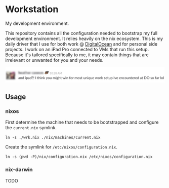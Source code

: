 # Workstation

My development environment.

This repository contains all the configuration needed to bootstrap my full development environment. It relies heavily on the nix ecosystem. This is my daily driver that I use for both work @ [DigitalOcean](https://grnh.se/qmyvxul81) and for personal side projects. I work on an iPad Pro connected to VMs that run this setup. Because it's tailored specifically to me, it may contain things that are irrelevant or unwanted for you and your needs.

![Unique](unique.jpg)

## Usage

### nixos

First determine the machine that needs to be bootstrapped and configure the `current.nix` symlink. 
```
ln -s ./wrk.nix ./nix/machines/current.nix
```

Create the symlink for `/etc/nixos/configuration.nix`.
```
ln -s (pwd -P)/nix/configuration.nix /etc/nixos/configuration.nix
```

### nix-darwin

TODO
